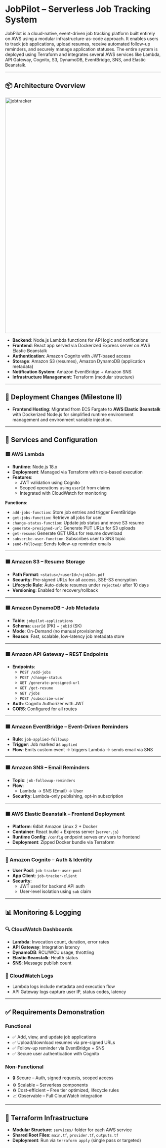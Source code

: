# JobPilot – Serverless Job Tracking System

JobPilot is a cloud-native, event-driven job tracking platform built entirely on AWS using a modular infrastructure-as-code approach. It enables users to track job applications, upload resumes, receive automated follow-up reminders, and securely manage application statuses. The entire system is deployed using Terraform and integrates several AWS services like Lambda, API Gateway, Cognito, S3, DynamoDB, EventBridge, SNS, and Elastic Beanstalk.

---

## 📦 Architecture Overview

<img width="761" alt="jobtracker" src="https://github.com/user-attachments/assets/35a6f6dd-b0c7-48b5-9749-1bbdb0550d17" />


- **Backend**: Node.js Lambda functions for API logic and notifications
- **Frontend**: React app served via Dockerized Express server on AWS Elastic Beanstalk
- **Authentication**: Amazon Cognito with JWT-based access
- **Storage**: Amazon S3 (resumes), Amazon DynamoDB (application metadata)
- **Notification System**: Amazon EventBridge + Amazon SNS
- **Infrastructure Management**: Terraform (modular structure)

---

## 🚀 Deployment Changes (Milestone II)

- **Frontend Hosting**: Migrated from ECS Fargate to **AWS Elastic Beanstalk** with Dockerized Node.js for simplified runtime environment management and environment variable injection.

---

## 🧩 Services and Configuration

### 🟨 AWS Lambda
- **Runtime**: Node.js 18.x
- **Deployment**: Managed via Terraform with role-based execution
- **Features**:
  - JWT validation using Cognito
  - Scoped operations using `userId` from claims
  - Integrated with CloudWatch for monitoring

**Functions:**
- `add-jobs-function`: Store job entries and trigger EventBridge
- `get-jobs-function`: Retrieve all jobs for user
- `change-status-function`: Update job status and move S3 resume
- `generate-presigned-url`: Generate PUT URLs for S3 uploads
- `get-resume`: Generate GET URLs for resume download
- `subscribe-user-function`: Subscribes user to SNS topic
- `send-followup`: Sends follow-up reminder emails

---

### 🟦 Amazon S3 – Resume Storage
- **Path Format**: `<status>/<userId>/<jobId>.pdf`
- **Security**: Pre-signed URLs for all access, SSE-S3 encryption
- **Lifecycle Rule**: Auto-delete resumes under `rejected/` after 10 days
- **Versioning**: Enabled for recovery/rollback

---

### 🟥 Amazon DynamoDB – Job Metadata
- **Table**: `jobpilot-applications`
- **Schema**: `userId` (PK) + `jobId` (SK)
- **Mode**: On-Demand (no manual provisioning)
- **Reason**: Fast, scalable, low-latency job metadata store

---

### 🟩 Amazon API Gateway – REST Endpoints
- **Endpoints**:
  - `POST /add-jobs`
  - `POST /change-status`
  - `GET /generate-presigned-url`
  - `GET /get-resume`
  - `GET /jobs`
  - `POST /subscribe-user`
- **Auth**: Cognito Authorizer with JWT
- **CORS**: Configured for all routes

---

### 🟪 Amazon EventBridge – Event-Driven Reminders
- **Rule**: `job-applied-followup`
- **Trigger**: Job marked as `applied`
- **Flow**: Emits custom event → triggers Lambda → sends email via SNS

---

### 🟧 Amazon SNS – Email Reminders
- **Topic**: `job-followup-reminders`
- **Flow**:
  - Lambda → SNS (Email) → User
- **Security**: Lambda-only publishing, opt-in subscription

---

### 🟫 AWS Elastic Beanstalk – Frontend Deployment
- **Platform**: 64bit Amazon Linux 2 + Docker
- **Container**: React build + Express server (`server.js`)
- **Runtime Config**: `/config` endpoint serves env vars to frontend
- **Deployment**: Zipped Docker bundle via Terraform

---

### 🔐 Amazon Cognito – Auth & Identity
- **User Pool**: `job-tracker-user-pool`
- **App Client**: `job-tracker-client`
- **Security**:
  - JWT used for backend API auth
  - User-level isolation using `sub` claim

---

## 📊 Monitoring & Logging

### 🔍 CloudWatch Dashboards
- **Lambda**: Invocation count, duration, error rates
- **API Gateway**: Integration latency
- **DynamoDB**: RCU/WCU usage, throttling
- **Elastic Beanstalk**: Health status
- **SNS**: Message publish count

### 📝 CloudWatch Logs
- Lambda logs include metadata and execution flow
- API Gateway logs capture user IP, status codes, latency

---

## ✅ Requirements Demonstration

### Functional
- ✅ Add, view, and update job applications
- ✅ Upload/download resumes via pre-signed URLs
- ✅ Follow-up reminder via EventBridge + SNS
- ✅ Secure user authentication with Cognito

### Non-Functional
- 🔒 Secure – Auth, signed requests, scoped access
- ⚙️ Scalable – Serverless components
- ♻️ Cost-efficient – Free tier optimized, lifecycle rules
- 📈 Observable – Full CloudWatch integration

---

## 🧱 Terraform Infrastructure

- **Modular Structure**: `services/` folder for each AWS service
- **Shared Root Files**: `main.tf`, `provider.tf`, `outputs.tf`
- **Deployment**: Run via `terraform apply` (single pass or targeted)
